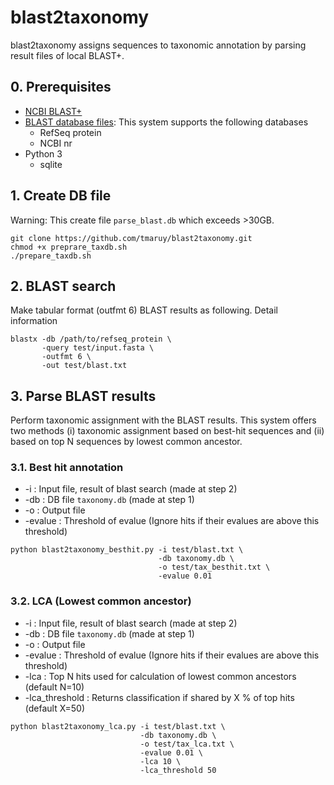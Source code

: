 # blast2taxonomy

blast2taxonomy assigns sequences to taxonomic annotation by parsing result files of local BLAST+.

## 0. Prerequisites
* [NCBI BLAST+](https://blast.ncbi.nlm.nih.gov/Blast.cgi?PAGE_TYPE=BlastDocs&DOC_TYPE=Download)
* [BLAST database files](https://ftp.ncbi.nlm.nih.gov/blast/db/): This system supports the following databases
    * RefSeq protein
    * NCBI nr
* Python 3
    * sqlite

## 1. Create DB file
Warning: This create file `parse_blast.db` which exceeds >30GB. 
```
git clone https://github.com/tmaruy/blast2taxonomy.git
chmod +x preprare_taxdb.sh
./prepare_taxdb.sh
```

## 2. BLAST search
Make tabular format (outfmt 6) BLAST results as following. Detail information 
```
blastx -db /path/to/refseq_protein \
       -query test/input.fasta \
       -outfmt 6 \
       -out test/blast.txt
```

## 3. Parse BLAST results
Perform taxonomic assignment with the BLAST results. This system offers two methods (i) taxonomic assignment based on best-hit sequences and (ii) based on top N sequences by lowest common ancestor.

### 3.1. Best hit annotation
* -i : Input file, result of blast search (made at step 2)
* -db : DB file `taxonomy.db` (made at step 1)
* -o : Output file
* -evalue : Threshold of evalue (Ignore hits if their evalues are above this threshold)
```
python blast2taxonomy_besthit.py -i test/blast.txt \
                                 -db taxonomy.db \
                                 -o test/tax_besthit.txt \
                                 -evalue 0.01 
```

### 3.2. LCA (Lowest common ancestor)  
* -i : Input file, result of blast search (made at step 2)
* -db : DB file `taxonomy.db` (made at step 1)
* -o : Output file
* -evalue : Threshold of evalue (Ignore hits if their evalues are above this threshold)
* -lca : Top N hits used for calculation of lowest common ancestors (default N=10)
* -lca_threshold : Returns classification if shared by X % of top hits (default X=50)
```
python blast2taxonomy_lca.py -i test/blast.txt \
                             -db taxonomy.db \
                             -o test/tax_lca.txt \
                             -evalue 0.01 \
                             -lca 10 \
                             -lca_threshold 50
```